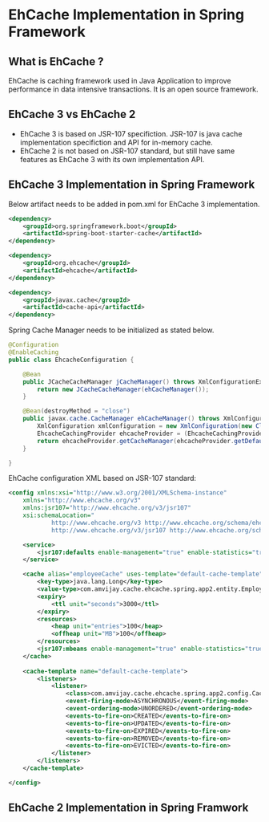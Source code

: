 # EhCache Implementation in Spring Framework

## What is EhCache ?
EhCache is caching framework used in Java Application to improve performance in data intensive transactions. It is an open source framework.

## EhCache 3 vs EhCache 2

* EhCache 3 is based on JSR-107 specifiction. JSR-107 is java cache implementation specifiction and API for in-memory cache.
* EhCache 2 is not based on JSR-107 standard, but still have same features as EhCache 3 with its own implementation API. 

## EhCache 3 Implementation in Spring Framework

Below artifact needs to be added in pom.xml for EhCache 3 implementation. 
```xml
<dependency>
	<groupId>org.springframework.boot</groupId>
	<artifactId>spring-boot-starter-cache</artifactId>
</dependency>

<dependency>
	<groupId>org.ehcache</groupId>
	<artifactId>ehcache</artifactId>
</dependency>

<dependency>
	<groupId>javax.cache</groupId>
	<artifactId>cache-api</artifactId>
</dependency>
```

Spring Cache Manager needs to be initialized as stated below. 

```Java
@Configuration
@EnableCaching
public class EhcacheConfiguration {

	@Bean
	public JCacheCacheManager jCacheManager() throws XmlConfigurationException, IOException {
		return new JCacheCacheManager(ehCacheManager());
	}

	@Bean(destroyMethod = "close")
	public javax.cache.CacheManager ehCacheManager() throws XmlConfigurationException, IOException {
		XmlConfiguration xmlConfiguration = new XmlConfiguration(new ClassPathResource("application-ehcache.xml").getURL());
		EhcacheCachingProvider ehcacheProvider = (EhcacheCachingProvider) Caching.getCachingProvider();
		return ehcacheProvider.getCacheManager(ehcacheProvider.getDefaultURI(), xmlConfiguration);
	}

}
```

EhCache configuration XML based on JSR-107 standard: 
```xml
<config xmlns:xsi="http://www.w3.org/2001/XMLSchema-instance"
	xmlns="http://www.ehcache.org/v3"
	xmlns:jsr107="http://www.ehcache.org/v3/jsr107"
	xsi:schemaLocation="
            http://www.ehcache.org/v3 http://www.ehcache.org/schema/ehcache-core-3.8.xsd
            http://www.ehcache.org/v3/jsr107 http://www.ehcache.org/schema/ehcache-107-ext-3.8.xsd">

	<service>
		<jsr107:defaults enable-management="true" enable-statistics="true" />
	</service>

	<cache alias="employeeCache" uses-template="default-cache-template">
		<key-type>java.lang.Long</key-type>
		<value-type>com.amvijay.cache.ehcache.spring.app2.entity.Employee</value-type>
		<expiry>
			<ttl unit="seconds">3000</ttl>
		</expiry>		
		<resources>
			<heap unit="entries">100</heap>
			<offheap unit="MB">100</offheap>
		</resources>
		<jsr107:mbeans enable-management="true" enable-statistics="true"/>
	</cache>
	
	<cache-template name="default-cache-template">
		<listeners>
			<listener>
				<class>com.amvijay.cache.ehcache.spring.app2.config.CacheEventLogger</class>
				<event-firing-mode>ASYNCHRONOUS</event-firing-mode>
				<event-ordering-mode>UNORDERED</event-ordering-mode>
				<events-to-fire-on>CREATED</events-to-fire-on>
				<events-to-fire-on>UPDATED</events-to-fire-on>
				<events-to-fire-on>EXPIRED</events-to-fire-on>
				<events-to-fire-on>REMOVED</events-to-fire-on>
				<events-to-fire-on>EVICTED</events-to-fire-on>
			</listener>
		</listeners>
	</cache-template>

</config>
```

## EhCache 2 Implementation in Spring Framwork